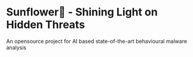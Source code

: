 # Sunflower🌻 - Shining Light on Hidden Threats
An opensource project for AI based state-of-the-art behavioural malware analysis
